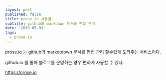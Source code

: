 ```yaml
---
layout: post
published: false
title: prose.io 사용법
subtitle: github의 markdown 문서를 편집 관리
date: '2019-05-03'
tags:
  - prose.io
---
```

prose.io 는 github의 marketdown 문서를 편집 관리 할수있게 도와주는 서비스이다.

github.io 를 통해 블로그를 운영하는 경우 편하게 사용할 수 있다.

https://prose.io

